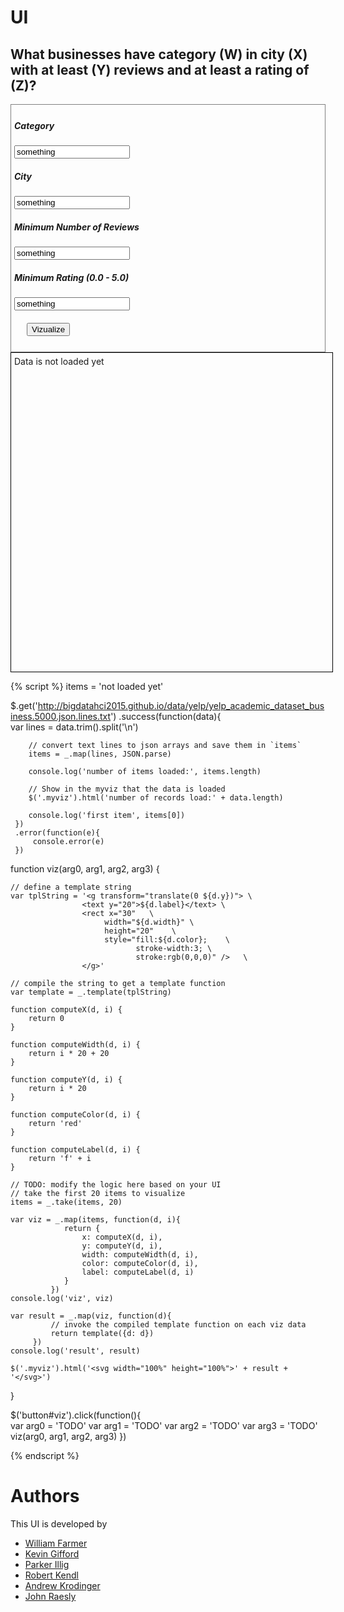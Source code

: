 # UI

## What businesses have category (W) in city (X) with at least (Y) reviews and at least a rating of (Z)?

<div style="border:1px grey solid; padding:5px;">
    <div><h5>Category</h5>
        <input id="arg0" type="text" value="something"/>
    </div>
    <div><h5>City</h5>
        <input id="arg1" type="text" value="something"/>
    </div>
    <div><h5>Minimum Number of Reviews</h5>
        <input id="arg2" type="text" value="something"/>
    </div>
    <div><h5>Minimum Rating (0.0 - 5.0)</h5>
        <input id="arg2" type="text" value="something"/>
    </div>    
    <div style="margin:20px;">
        <button id="viz">Vizualize</button>
    </div>
</div>

<div class="myviz" style="width:100%; height:500px; border: 1px black solid; padding: 5px;">
Data is not loaded yet
</div>

{% script %}
items = 'not loaded yet'

$.get('http://bigdatahci2015.github.io/data/yelp/yelp_academic_dataset_business.5000.json.lines.txt')
    .success(function(data){        
        var lines = data.trim().split('\n')

        // convert text lines to json arrays and save them in `items`
        items = _.map(lines, JSON.parse)

        console.log('number of items loaded:', items.length)

        // Show in the myviz that the data is loaded
        $('.myviz').html('number of records load:' + data.length)

        console.log('first item', items[0])
     })
     .error(function(e){
         console.error(e)
     })

function viz(arg0, arg1, arg2, arg3) {    

    // define a template string
    var tplString = '<g transform="translate(0 ${d.y})"> \
                    <text y="20">${d.label}</text> \
                    <rect x="30"   \
                         width="${d.width}" \
                         height="20"    \
                         style="fill:${d.color};    \
                                stroke-width:3; \
                                stroke:rgb(0,0,0)" />   \
                    </g>'

    // compile the string to get a template function
    var template = _.template(tplString)

    function computeX(d, i) {
        return 0
    }

    function computeWidth(d, i) {        
        return i * 20 + 20
    }

    function computeY(d, i) {
        return i * 20
    }

    function computeColor(d, i) {
        return 'red'
    }

    function computeLabel(d, i) {
        return 'f' + i
    }

    // TODO: modify the logic here based on your UI
    // take the first 20 items to visualize    
    items = _.take(items, 20)

    var viz = _.map(items, function(d, i){                
                return {
                    x: computeX(d, i),
                    y: computeY(d, i),
                    width: computeWidth(d, i),
                    color: computeColor(d, i),
                    label: computeLabel(d, i)
                }
             })
    console.log('viz', viz)

    var result = _.map(viz, function(d){
             // invoke the compiled template function on each viz data
             return template({d: d})
         })
    console.log('result', result)

    $('.myviz').html('<svg width="100%" height="100%">' + result + '</svg>')
}

$('button#viz').click(function(){    
    var arg0 = 'TODO'
    var arg1 = 'TODO'
    var arg2 = 'TODO'
    var arg3 = 'TODO'    
    viz(arg0, arg1, arg2, arg3)
})  

{% endscript %}

# Authors

This UI is developed by
* [William Farmer](http://github.com/willzfarmer)
* [Kevin Gifford](http://github.com/kevinkgifford)
* [Parker Illig](http://github.com/pail4944)
* [Robert Kendl](http://github.com/DomoYeti)
* [Andrew Krodinger](http://github.com/drewdinger)
* [John Raesly](http://github.com/jraesly)


